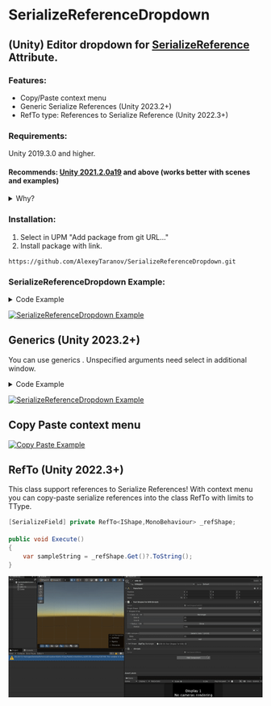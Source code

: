 # SerializeReferenceDropdown

## (Unity) Editor dropdown for [SerializeReference](https://docs.unity3d.com/ScriptReference/SerializeReference.html "SerializeReference") Attribute.

### Features:

- Copy/Paste context menu
- Generic Serialize References (Unity 2023.2+)
- RefTo type: References to Serialize Reference (Unity 2022.3+)

### Requirements:

Unity 2019.3.0 and higher.

#### Recommends: [Unity 2021.2.0a19](https://unity3d.com/ru/unity/alpha/2021.2.0a19) and above (works better with scenes and examples)

<details>
<summary>Why?</summary>

Serialization: Objects referenced from SerializeReference fields
now have stable ids, which reduces risk of conflicts when multiple
users collaborate on a scene file. This also improves support for undo
and prefabs, especially when SerializeReference is used inside arrays
and lists. There is a new format for references, with backward
compatibility support for older assets.

Serialization: SerializeReference now allow more granular handling of
missing types. SerializeReference instances for which the type is
missing will be replaced by null. Other instances will be editable and
if fields who were previously referring to the missing type are still
null the missing type will be preserved.
 </details>

### Installation:

1. Select in UPM "Add package from git URL..."
2. Install package with link.

```
https://github.com/AlexeyTaranov/SerializeReferenceDropdown.git
```

### SerializeReferenceDropdown Example:

<details>
<summary>Code Example</summary>

```csharp
public class TestShapesForSRD : MonoBehaviour
{
    [SerializeReferenceDropdown]
    [SerializeReference]
    private IShape _singleShape;
    
    [SerializeReferenceDropdown]
    [SerializeReference]
    private IShape[] _shapesArray;
}

public interface IShape
{
}

[Serializable]
public class Circle : IShape
{
    [SerializeField]
    private float _radius;
}

[Serializable]
public class Rectangle : IShape
{
    [SerializeField]
    private float _sideA;
        
    [SerializeField]
    private float _sideB;
}
```

 </details>

[![](Documentation~/SerializeReferenceDropdown.gif "SerializeReferenceDropdown Example")](Documentation~/SerializeReferenceDropdown.gif "SerializeReferenceDropdown Example")

## Generics (Unity 2023.2+)

You can use generics . Unspecified arguments need select in additional window.


<details>
<summary>Code Example</summary>

```csharp
public class TestShapesForSRD : MonoBehaviour
{
    [SerializeReference, SerializeReferenceDropdown]
    private ISimpleGenericData<int> _intData;
}

public interface ISimpleGenericData<TData> : IAbstractData
{
    public TData Data { get; }
}

[Serializable]
public class GenericData<TData> : ISimpleGenericData<TData>
{
    [SerializeField] private TData _data;

    public TData Data => _data;
}

[Serializable]
public class GenericKeyValuePair<TKeyData, TValueData> : ISimpleGenericData<TKeyData>, IAbstractData
{
    [SerializeField] private TKeyData _key;
    [SerializeField] private TValueData _value;
    public TKeyData Data => _key;
}
```

</details>

[![](Documentation~/Generics.gif "SerializeReferenceDropdown Example")](Documentation~/SerializeReferenceDropdown.gif "SerializeReferenceDropdown Example")

## Copy Paste context menu

[![](Documentation~/CopyPaste.gif "Copy Paste Example")](Documentation~/CopyPaste.gif "Copy Paste Example")

## RefTo (Unity 2022.3+)

This class support references to Serialize References! With context menu you can copy-paste serialize references into the class RefTo<TType> with limits to TType.

```csharp
[SerializeField] private RefTo<IShape,MonoBehaviour> _refShape;

public void Execute()
{
    var sampleString = _refShape.Get()?.ToString();
}    
```

[![](Documentation~/RefTo%20Example.gif "RefTo Example")](Documentation~/RefTo%20Example.gif "RefTo Example")
